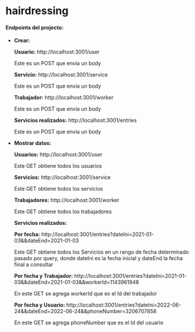 # hairdressing

#### Endpoints del projecto:

- **Crear:**

  **Usuario:** http://localhost:3001/user
  
  Este es un POST que envia un body
  
  **Servicio:** http://localhost:3001/service
  
  Este es un POST que envia un body
  
  **Trabajador:** http://localhost:3001/worker
  
  Este es un POST que envia un body
  
  **Servicios realizados:** http://localhost:3001/entries
  
  Este es un POST que envia un body
  
 
- **Mostrar datos:**

  **Usuarios:** http://localhost:3001/user
  
  Este GET obtiene todos los usuarios
  
  **Servicios:** http://localhost:3001/service
  
  Este GET obtiene todos los servicios
  
  **Trabajadores:** http://localhost:3001/worker
  
  Este GET obtiene todos los trabajadores
  
  **Servicios realizados:**
  
  **Por fecha:** http://localhost:3001/entries?dateIni=2021-01-03&&dateEnd=2021-01-03
  
  Este GET obtiene todos los Servicios en un rango de fecha determinado pasado por query, donde
  dateIni es la fecha inicial y dateEnd la fecha final a consultar
  
  **Por fecha y Trabajador:** http://localhost:3001/entries?dateIni=2021-01-03&&dateEnd=2021-01-03&&workerId=1143961948
  
  En este GET se agrega workerId que es el Id del trabajador
  
  **Por fecha y Usuario:** http://localhost:3001/entries?dateIni=2022-06-24&&dateEnd=2022-06-24&&phoneNumber=3206707858
  
  En este GET se agrega phoneNumber que es el Id del usuario
